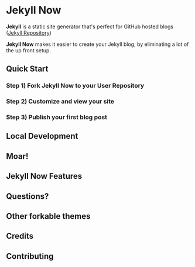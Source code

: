 

# Jekyll Now

**Jekyll** is a static site generator that's perfect for GitHub hosted blogs ([Jekyll Repository](https://github.com/jekyll/jekyll))

**Jekyll Now** makes it easier to create your Jekyll blog, by eliminating a lot of the up front setup.


## Quick Start

### Step 1) Fork Jekyll Now to your User Repository


### Step 2) Customize and view your site


### Step 3) Publish your first blog post


## Local Development


## Moar!



## Jekyll Now Features


## Questions?


## Other forkable themes


## Credits


## Contributing


